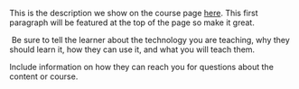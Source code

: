 This is the description we show on the course page [here](https://lab.github.com/fee49fcfeb14f2503ee406468d6e6bc9ea0f691/xss-test-onhover-alert-document.domain-course). This first paragraph will be featured at the top of the page so make it great.
​

​
Be sure to tell the learner about the technology you are teaching, why they should learn it, how they can use it, and what you will teach them.
​


Include information on how they can reach you for questions about the content or course. 